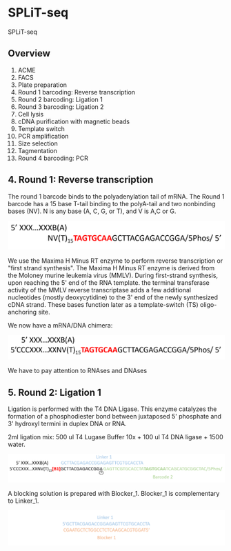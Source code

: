 # SPLiT-seq
SPLiT-seq

## Overview
1. ACME
2. FACS
3. Plate preparation 
4. Round 1 barcoding: Reverse transcription
5. Round 2 barcoding: Ligation 1
6. Round 3 barcoding: Ligation 2
7. Cell lysis
8. cDNA purification with magnetic beads
9. Template switch
10. PCR amplification
11. Size selection
12. Tagmentation
13. Round 4 barcoding: PCR

## 4. Round 1: Reverse transcription
The round 1 barcode binds to the polyadenylation tail of mRNA. The Round 1 barcode has a 15 base T-tail binding to the polyA-tail and two nonbinding bases (NV). N is any base (A, C, G, or T), and V is A,C or G.

![image.png](Round1_1.PNG)

We use the Maxima H Minus RT enzyme to perform reverse transcription or "first strand synthesis". The Maxima H Minus RT enzyme is derived from the Moloney murine leukemia virus (MMLV). During first-strand synthesis, upon reaching the 5' end of the RNA template. the terminal transferase activity of the MMLV reverse transcriptase adds a few additional nucleotides (mostly deoxycytidine) to the 3' end of the newly synthesized cDNA strand. These bases function later as a template-switch (TS) oligo-anchoring site.

We now have a mRNA/DNA chimera:

![image.png](Round1_2.PNG)

We have to pay attention to RNAses and DNAses

## 5. Round 2: Ligation 1
Ligation is performed with the T4 DNA Ligase. This enzyme catalyzes the formation of a phosphodiester bond between juxtaposed 5' phosphate and 3' hydroxyl termini in duplex DNA or RNA. 

2ml ligation mix: 500 ul T4 Lugase Buffer 10x + 100 ul T4 DNA ligase + 1500 water.

![image.png](Round2_1.PNG)

A blocking solution is prepared with Blocker_1. Blocker_1 is complementary to Linker_1.

![image.png](Round2_2_2.PNG)

